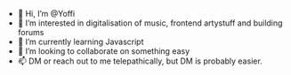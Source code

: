 - 👋 Hi, I’m @Yoffi
- 👀 I’m interested in digitalisation of music, frontend artystuff and building forums
- 🌱 I’m currently learning Javascript
- 💞️ I’m looking to collaborate on something easy
- 📫 DM or reach out to me telepathically, but DM is probably easier.

